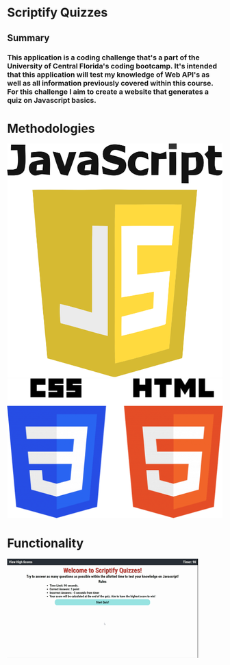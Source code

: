 # Scriptify Quizzes
## Summary
### This application is a coding challenge that's a part of the University of Central Florida's coding bootcamp. It's intended that this application will test my knowledge of Web API's as well as all information previously covered within this course. For this challenge I aim to create a website that generates a quiz on Javascript basics. 

# Methodologies
![Javascript logo](assets/images/Javascript.png)
![HTML and CSS logo](assets/images/HTML-CSS.png)

# Functionality
![Quiz Taker Functionality](assets/images/Scriptify-Quizzes.gif)